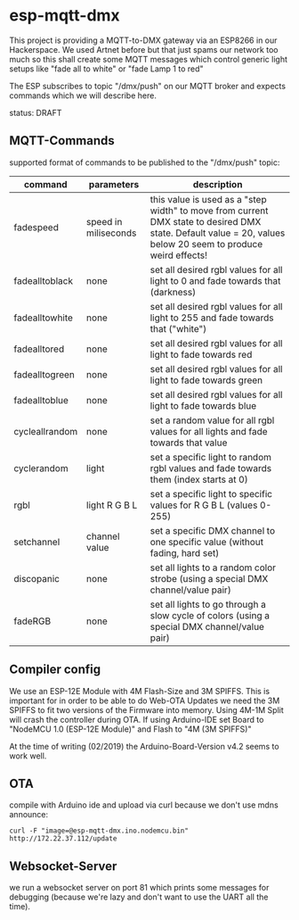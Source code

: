 # esp-mqtt-dmx

This project is providing a MQTT-to-DMX gateway via an ESP8266 in our Hackerspace.
We used Artnet before but that just spams our network too much so this shall create some MQTT messages which control generic light setups like "fade all to white" or "fade Lamp 1 to red"

The ESP subscribes to topic "/dmx/push" on our MQTT broker and expects commands which we will describe here.

status: DRAFT

## MQTT-Commands

supported format of commands to be published to the "/dmx/push" topic:

|command|parameters|description|
|-------|----------|-----------|
|fadespeed|speed in miliseconds|this value is used as a "step width" to move from current DMX state to desired DMX state. Default value = 20, values below 20 seem to produce weird effects!|
|fadealltoblack|none|set all desired rgbl values for all light to 0 and fade towards that (darkness)|
|fadealltowhite|none|set all desired rgbl values for all light to 255 and fade towards that ("white")|
|fadealltored|none|set all desired rgbl values for all light to fade towards red|
|fadealltogreen|none|set all desired rgbl values for all light to fade towards green|
|fadealltoblue|none|set all desired rgbl values for all light to fade towards blue|
|cycleallrandom|none|set a random value for all rgbl values for all lights and fade towards that value|
|cyclerandom|light|set a specific light to random rgbl values and fade towards them (index starts at 0)|
|rgbl|light R G B L|set a specific light to specific values for R G B L (values 0-255)|
|setchannel|channel value|set a specific DMX channel to one specific value (without fading, hard set)|
|discopanic|none|set all lights to a random color strobe (using a special DMX channel/value pair)|
|fadeRGB|none|set all lights to go through a slow cycle of colors (using a special DMX channel/value pair)|

## Compiler config

We use an ESP-12E Module with 4M Flash-Size and 3M SPIFFS. This is important for in order to be able to do Web-OTA Updates we need the 3M SPIFFS to fit two versions of the Firmware into memory. Using 4M-1M Split will crash the controller during OTA. If using Arduino-IDE set Board to "NodeMCU 1.0 (ESP-12E Module)" and Flash to "4M (3M SPIFFS)"

At the time of writing (02/2019) the Arduino-Board-Version v4.2 seems to work well.

## OTA

compile with Arduino ide and upload via curl because we don't use mdns announce:

    curl -F "image=@esp-mqtt-dmx.ino.nodemcu.bin" http://172.22.37.112/update

## Websocket-Server

we run a websocket server on port 81 which prints some messages for debugging (because we're lazy and don't want to use the UART all the time).
